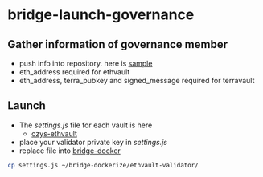 # bridge-launch-governance

## Gather information of governance member
- push info into repository. here is [sample](./ozys-ethvault/ozys.json)
- eth_address required for ethvault
- eth_address, terra_pubkey and signed_message required for terravault

## Launch
- The *settings.js* file for each vault is here
  - [ozys-ethvault](./ozys-ethvault/settings.js)
- place your validator private key in *settings.js*
- replace file into [bridge-docker](https://github.com/orbit-chain/bridge-dockerize)

```bash
cp settings.js ~/bridge-dockerize/ethvault-validator/
```
